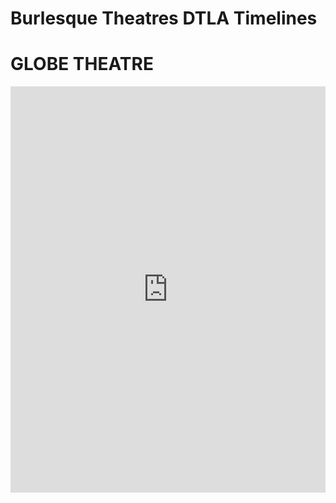 # Burlesque Theatres DTLA Timelines

# GLOBE THEATRE

<iframe src='https://cdn.knightlab.com/libs/timeline3/latest/embed/index.html?source=1HdZt4SdDl6Tz844Lg6mSn3jPCrmKXIZTN_Ue4PDBuCM&font=Default&lang=en&initial_zoom=2&height=650' width='100%' height='650' webkitallowfullscreen mozallowfullscreen allowfullscreen frameborder='0'></iframe>
